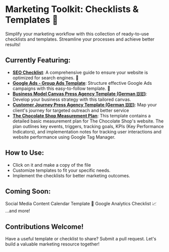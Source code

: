 # Marketing Toolkit: Checklists & Templates 🚀

Simplify your marketing workflow with this collection of ready-to-use checklists and templates. Streamline your processes and achieve better results!

## Currently Featuring:

* [**SEO Checklist**](https://docs.google.com/spreadsheets/d/1V9vD_t5qZk2kndqpyNL5G08NaqeTnZKmSsW0B26xhpg/edit?usp=sharing): A comprehensive guide to ensure your website is optimized for search engines. 🔎
* [**Google Ads - Group Ads Template**](https://docs.google.com/spreadsheets/d/1GesFQUxMdZeb6U6xkiZ6Cn7B87VfBqtF-M_U6yiPyHI/edit?usp=sharing): Structure effective Google Ads campaigns with this easy-to-follow template. 🚀
* [**Business Model Canvas Press Agency Template (German 🇩🇪)**](https://docs.google.com/drawings/d/17vCQj5trB2_1Y3x1Sp4nePUwifUHfOXEB0DYf9iZX9M/edit?usp=drive_link): Develop your business strategy with this tailored canvas.
* [**Customer Journey Press Agency Template (German  🇩🇪)**](https://docs.google.com/document/d/1cNjfaJCH4kxCpKpWnNXRd4GG9gPP-QnX/edit?usp=drive_link&ouid=116615169700623543690&rtpof=true&sd=true): Map your client's journey for targeted outreach and better service
* [**The Chocolate Shop Measurement Plan**](https://docs.google.com/spreadsheets/d/1XVwvFstpIYmvWG-ghTvLhh9HI96DXqa3mNOsycATNRo/edit?usp=sharing): This template contains a detailed basic measurement plan for The Chocolate Shop's website. The plan outlines key events, triggers, tracking goals, KPIs (Key Performance Indicators), and implementation notes for tracking user interactions and website performance using Google Tag Manager.

## How to Use:

* Click on it and make a copy of the file
* Customize templates to fit your specific needs.
* Implement the checklists for better marketing outcomes.

## Coming Soon:

Social Media Content Calendar Template 📅
Google Analytics Checklist 📈
...and more!

## Contributions Welcome!

Have a useful template or checklist to share? Submit a pull request. Let's build a valuable marketing resource together!
